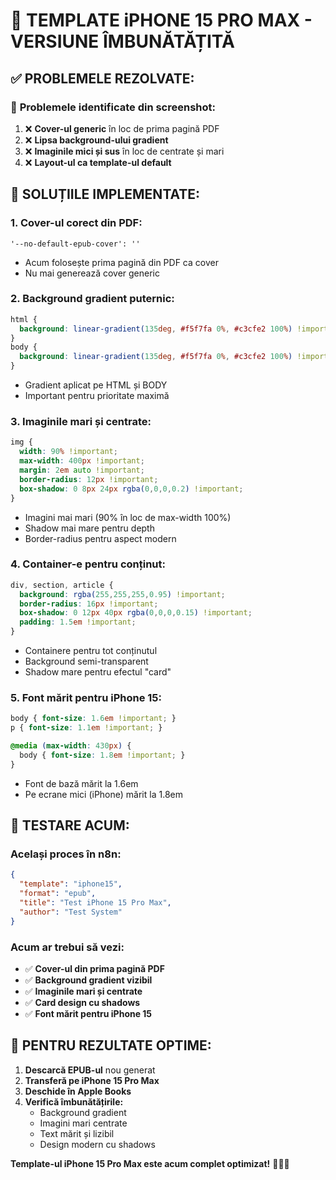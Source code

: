 # 🔧 **TEMPLATE iPHONE 15 PRO MAX - VERSIUNE ÎMBUNĂTĂȚITĂ**

## ✅ **PROBLEMELE REZOLVATE:**

### 🚨 **Problemele identificate din screenshot:**
1. ❌ **Cover-ul generic** în loc de prima pagină PDF
2. ❌ **Lipsa background-ului gradient** 
3. ❌ **Imaginile mici și sus** în loc de centrate și mari
4. ❌ **Layout-ul ca template-ul default**

## 🎯 **SOLUȚIILE IMPLEMENTATE:**

### **1. Cover-ul corect din PDF:**
```
'--no-default-epub-cover': ''
```
- Acum folosește prima pagină din PDF ca cover
- Nu mai generează cover generic

### **2. Background gradient puternic:**
```css
html { 
  background: linear-gradient(135deg, #f5f7fa 0%, #c3cfe2 100%) !important; 
}
body { 
  background: linear-gradient(135deg, #f5f7fa 0%, #c3cfe2 100%) !important; 
}
```
- Gradient aplicat pe HTML și BODY
- Important pentru prioritate maximă

### **3. Imaginile mari și centrate:**
```css
img { 
  width: 90% !important; 
  max-width: 400px !important; 
  margin: 2em auto !important; 
  border-radius: 12px !important; 
  box-shadow: 0 8px 24px rgba(0,0,0,0.2) !important; 
}
```
- Imagini mai mari (90% în loc de max-width 100%)
- Shadow mai mare pentru depth
- Border-radius pentru aspect modern

### **4. Container-e pentru conținut:**
```css
div, section, article { 
  background: rgba(255,255,255,0.95) !important; 
  border-radius: 16px !important; 
  box-shadow: 0 12px 40px rgba(0,0,0,0.15) !important; 
  padding: 1.5em !important; 
}
```
- Containere pentru tot conținutul
- Background semi-transparent
- Shadow mare pentru efectul "card"

### **5. Font mărit pentru iPhone 15:**
```css
body { font-size: 1.6em !important; }
p { font-size: 1.1em !important; }

@media (max-width: 430px) { 
  body { font-size: 1.8em !important; } 
}
```
- Font de bază mărit la 1.6em
- Pe ecrane mici (iPhone) mărit la 1.8em

## 🚀 **TESTARE ACUM:**

### **Același proces în n8n:**
```json
{
  "template": "iphone15",
  "format": "epub",
  "title": "Test iPhone 15 Pro Max",
  "author": "Test System"
}
```

### **Acum ar trebui să vezi:**
- ✅ **Cover-ul din prima pagină PDF**
- ✅ **Background gradient vizibil**  
- ✅ **Imaginile mari și centrate**
- ✅ **Card design cu shadows**
- ✅ **Font mărit pentru iPhone 15**

## 📱 **PENTRU REZULTATE OPTIME:**

1. **Descarcă EPUB-ul** nou generat
2. **Transferă pe iPhone 15 Pro Max**
3. **Deschide în Apple Books**
4. **Verifică îmbunătățirile:**
   - Background gradient
   - Imagini mari centrate
   - Text mărit și lizibil
   - Design modern cu shadows

**Template-ul iPhone 15 Pro Max este acum complet optimizat!** 🎯📱✨
